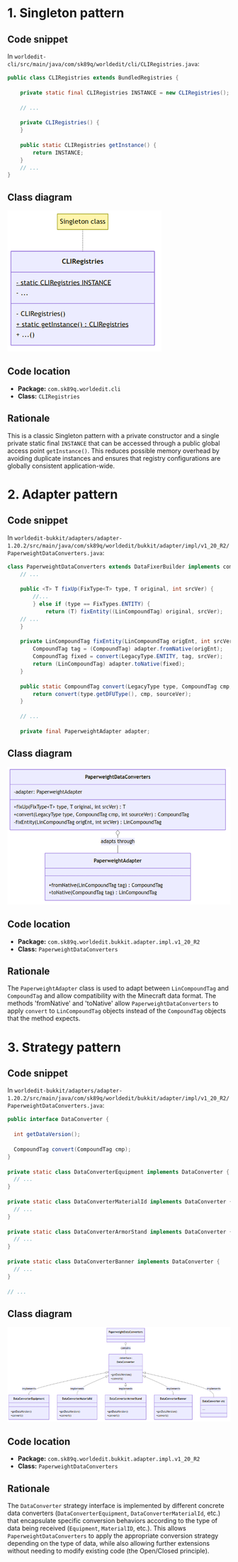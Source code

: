 # 1. Singleton pattern

## Code snippet

In `worldedit-cli/src/main/java/com/sk89q/worldedit/cli/CLIRegistries.java`:

```java
public class CLIRegistries extends BundledRegistries {

    private static final CLIRegistries INSTANCE = new CLIRegistries();
    
    // ...

    private CLIRegistries() {
    }

    public static CLIRegistries getInstance() {
        return INSTANCE;
    }
    // ...
}
```

## Class diagram

![diagram](./DesignPatterns-1.png)

## Code location

- **Package:** `com.sk89q.worldedit.cli`
- **Class:** `CLIRegistries`

## Rationale

This is a classic Singleton pattern with a private constructor and a single private static final `INSTANCE` that can be accessed through a public global access point `getInstance()`. This reduces possible memory overhead by avoiding duplicate instances and ensures that registry configurations are globally consistent application-wide.


# 2. Adapter pattern

## Code snippet

In `worldedit-bukkit/adapters/adapter-1.20.2/src/main/java/com/sk89q/worldedit/bukkit/adapter/impl/v1_20_R2/PaperweightDataConverters.java`:

```java
class PaperweightDataConverters extends DataFixerBuilder implements com.sk89q.worldedit.world.DataFixer {
    // ...

    public <T> T fixUp(FixType<T> type, T original, int srcVer) {
        //...
        } else if (type == FixTypes.ENTITY) {
            return (T) fixEntity((LinCompoundTag) original, srcVer);
    // ...
    }

    private LinCompoundTag fixEntity(LinCompoundTag origEnt, int srcVer) {
        CompoundTag tag = (CompoundTag) adapter.fromNative(origEnt);
        CompoundTag fixed = convert(LegacyType.ENTITY, tag, srcVer);
        return (LinCompoundTag) adapter.toNative(fixed);
    }

    public static CompoundTag convert(LegacyType type, CompoundTag cmp, int sourceVer) {
        return convert(type.getDFUType(), cmp, sourceVer);
    }

    // ...

    private final PaperweightAdapter adapter;
```

## Class diagram

![diagram](./DesignPatterns-2.png)

## Code location

- **Package:** `com.sk89q.worldedit.bukkit.adapter.impl.v1_20_R2`
- **Class:** `PaperweightDataConverters`

## Rationale

The `PaperweightAdapter` class is used to adapt between `LinCompoundTag` and `CompoundTag` and allow compatibility with the Minecraft data format. The methods 'fromNative' and 'toNative' allow `PaperweightDataConverters` to apply `convert` to `LinCompoundTag` objects instead of the `CompoundTag` objects that the method expects.

# 3. Strategy pattern

## Code snippet

In `worldedit-bukkit/adapters/adapter-1.20.2/src/main/java/com/sk89q/worldedit/bukkit/adapter/impl/v1_20_R2/PaperweightDataConverters.java`:

```java
public interface DataConverter {

  int getDataVersion();

  CompoundTag convert(CompoundTag cmp);
}

private static class DataConverterEquipment implements DataConverter {
  // ...
}

private static class DataConverterMaterialId implements DataConverter {
  // ...
}

private static class DataConverterArmorStand implements DataConverter {
  // ...
}

private static class DataConverterBanner implements DataConverter {
  // ...
}

// ...
```
## Class diagram

![diagram](./DesignPatterns-3.png)

## Code location

- **Package:** `com.sk89q.worldedit.bukkit.adapter.impl.v1_20_R2`
- **Class:** `PaperweightDataConverters`

## Rationale

The `DataConverter` strategy interface is implemented by different concrete data converters (`DataConverterEquipment`, `DataConverterMaterialId`, etc.) that encapsulate specific conversion behaviors according to the type of data being received (`Equipment`, `MaterialID`, etc.). This allows `PaperweightDataConverters` to apply the appropriate conversion strategy depending on the type of data, while also allowing further extensions without needing to modify existing code (the Open/Closed principle).
